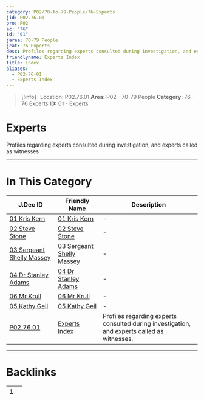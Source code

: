 ```yaml
---
category: P02/70-to-79-People/76-Experts
jid: P02.76.01
pro: P02
ac: "76"
id: "01"
jarea: 70-79 People
jcat: 76 Experts
desc: Profiles regarding experts consulted during investigation, and experts called as witnesses.
friendlyname: Experts Index
title: index
aliases:
  - P02-76-01
  - Experts Index
---
```

>[!info]- Location: P02.76.01
>**Area:** P02 - 70-79 People
>**Category:** 76 - 76 Experts
>**ID:** 01 - Experts

# Experts

Profiles regarding experts consulted during investigation, and experts called as witnesses
 


---
# In This Category

| J.Dec ID                                                                                                              | Friendly Name                                                                                                         | Description                                                                                 |
| --------------------------------------------------------------------------------------------------------------------- | --------------------------------------------------------------------------------------------------------------------- | ------------------------------------------------------------------------------------------- |
| [01 Kris Kern](../../../hidden/01%20Kris%20Kern.md)                           | [01 Kris Kern](../../../hidden/01%20Kris%20Kern.md)                           | \-                                                                                          |
| [02 Steve Stone](../../../hidden/02%20Steve%20Stone.md)                       | [02 Steve Stone](../../../hidden/02%20Steve%20Stone.md)                       | \-                                                                                          |
| [03 Sergeant Shelly Massey](../../../hidden/03%20Sergeant%20Shelly%20Massey.md) | [03 Sergeant Shelly Massey](../../../hidden/03%20Sergeant%20Shelly%20Massey.md) | \-                                                                                          |
| [04 Dr Stanley Adams](../../../hidden/04%20Dr%20Stanley%20Adams.md)             | [04 Dr Stanley Adams](../../../hidden/04%20Dr%20Stanley%20Adams.md)             | \-                                                                                          |
| [06 Mr Krull](../../../hidden/06%20Mr%20Krull.md)                             | [06 Mr Krull](../../../hidden/06%20Mr%20Krull.md)                             | \-                                                                                          |
| [05 Kathy Geil](../../../hidden/05%20Kathy%20Geil.md)                         | [05 Kathy Geil](../../../hidden/05%20Kathy%20Geil.md)                         | \-                                                                                          |
| [P02.76.01](index.md)                                     | [Experts Index](index.md)                                 | Profiles regarding experts consulted during investigation, and experts called as witnesses. |


---
# Backlinks
<div><table class="dataview table-view-table"><thead class="table-view-thead"><tr class="table-view-tr-header"><th class="table-view-th"><span></span><span class="dataview small-text">1</span></th><th class="table-view-th"><span></span></th></tr></thead><tbody class="table-view-tbody"></tbody></table></div>